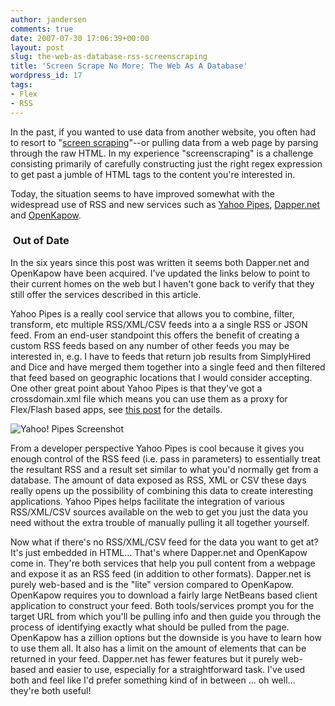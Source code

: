 ```yaml
---
author: jandersen
comments: true
date: 2007-07-30 17:06:39+00:00
layout: post
slug: the-web-as-database-rss-screenscraping
title: 'Screen Scrape No More: The Web As A Database'
wordpress_id: 17
tags:
- Flex
- RSS
---
```


In the past, if you wanted to use data from another website, you often had to resort to "[screen scraping](http://en.wikipedia.org/wiki/Data_scraping)"--or pulling data from a web page by parsing through the raw HTML.  In my experience "screenscraping" is a challenge consisting primarily of carefully constructing just the right regex expression to get past a jumble of HTML tags to the content you're interested in.

Today, the situation seems to have improved somewhat with the widespread use of RSS and new services such as [Yahoo Pipes](http://pipes.yahoo.com/pipes/), [Dapper.net](http://open.dapper.net/) and [OpenKapow](http://kapowsoftware.com/).

<div class="obsolete">
    <h3 class="icon-info-sign icon-large">&nbsp;Out of Date</h3>
    <p>In the six years since this post was written it seems both Dapper.net and OpenKapow have been acquired.  I've updated the links below to point to their current homes on the web but I haven't gone back to verify that they still offer the services described in this article.</p>
</div>

Yahoo Pipes is a really cool service that allows you to combine, filter, transform, etc multiple RSS/XML/CSV feeds into a a single RSS or JSON feed.  From an end-user standpoint this offers the benefit of creating a custom RSS feeds based on any number of other feeds you may be interested in, e.g.  I have to feeds that return job results from SimplyHired and Dice and have merged them together into a single feed and then filtered that feed based on geographic locations that I would consider accepting.  One other great point about Yahoo Pipes is that they've got a crossdomain.xml file which means you can use them as a proxy for Flex/Flash based apps, see [this post](http://blog.pipes.yahoo.com/2007/03/10/pipes-adds-flash-developer-support/) for the details.

![Yahoo! Pipes Screenshot](/assets/img/yahoo_pipes.png "Yahoo! Pipes Screenshot")

From a developer perspective Yahoo Pipes is cool because it gives you enough control of the RSS feed (i.e. pass in parameters) to essentially treat the resultant RSS and a result set similar to what you'd normally get from a database.  The amount of data exposed as RSS, XML or CSV these days really opens up the possibility of combining this data to create interesting applications.  Yahoo Pipes helps facilitate the integration of various RSS/XML/CSV sources available on the web to get you just the data you need without the extra trouble of manually pulling it all together yourself.

Now what if there's no RSS/XML/CSV feed for the data you want to get at?  It's just embedded in HTML...  That's where Dapper.net and OpenKapow come in.  They're both services that help you pull content from a webpage and expose it as an RSS feed (in addition to other formats).  Dapper.net is purely web-based and is the "lite" version compared to OpenKapow.  OpenKapow requires you to download a fairly large NetBeans based client application to construct your feed.  Both tools/services prompt you for the target URL from which you'll be pulling info and then guide you through the process of identifying exactly what should be pulled from the page.  OpenKapow has a zillion options but the downside is you have to learn how to use them all.  It also has a limit on the amount of elements that can be returned in your feed.  Dapper.net has fewer features but it purely web-based and easier to use, especially for a straightforward task.  I've used both and feel like I'd prefer something kind of in between ...  oh well... they're both useful!
